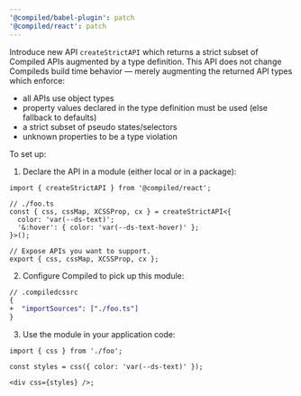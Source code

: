 ```yaml
---
'@compiled/babel-plugin': patch
'@compiled/react': patch
---
```


Introduce new API `createStrictAPI` which returns a strict subset of Compiled APIs augmented by a type definition.
This API does not change Compileds build time behavior — merely augmenting
the returned API types which enforce:

- all APIs use object types
- property values declared in the type definition must be used (else fallback to defaults)
- a strict subset of pseudo states/selectors
- unknown properties to be a type violation

To set up:

1. Declare the API in a module (either local or in a package):

```tsx
import { createStrictAPI } from '@compiled/react';

// ./foo.ts
const { css, cssMap, XCSSProp, cx } = createStrictAPI<{
  color: 'var(--ds-text)';
  '&:hover': { color: 'var(--ds-text-hover)' };
}>();

// Expose APIs you want to support.
export { css, cssMap, XCSSProp, cx };
```

2. Configure Compiled to pick up this module:

```diff
// .compiledcssrc
{
+  "importSources": ["./foo.ts"]
}
```

3. Use the module in your application code:

```tsx
import { css } from './foo';

const styles = css({ color: 'var(--ds-text)' });

<div css={styles} />;
```
